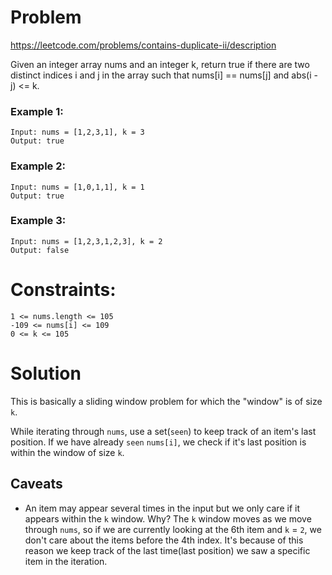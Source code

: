 # Problem
https://leetcode.com/problems/contains-duplicate-ii/description

Given an integer array nums and an integer k, return true if there are two distinct indices i and j in the array such that nums[i] == nums[j] and abs(i - j) <= k.


### Example 1:

    Input: nums = [1,2,3,1], k = 3
    Output: true

### Example 2:

    Input: nums = [1,0,1,1], k = 1
    Output: true

### Example 3:

    Input: nums = [1,2,3,1,2,3], k = 2
    Output: false


# Constraints:

    1 <= nums.length <= 105
    -109 <= nums[i] <= 109
    0 <= k <= 105

# Solution
This is basically a sliding window problem for which the "window" is of size `k`.


While iterating through `nums`, use a set(`seen`) to keep track of an item's last position. If we have already `seen` `nums[i]`, we check if it's last position is within the window of size `k`.

## Caveats
- An item may appear several times in the input but we only care if it appears within the `k` window. Why? The `k` window moves as we move through `nums`, so if we are currently looking at the 6th item and `k` = `2`, we don't care about the items before the 4th index. It's because of this reason we keep track of the last time(last position) we saw a specific item in the iteration. 

